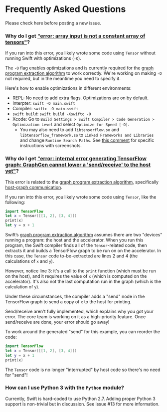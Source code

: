 # Frequently Asked Questions

Please check here before posting a new issue.

### Why do I get ["error: array input is not a constant array of tensors"](https://github.com/tensorflow/swift/issues/10)?

If you ran into this error, you likely wrote some code using `Tensor` without running Swift with optimizations (`-O`). 

The `-O` flag enables optimizations and is currently required for the [graph program extraction
algorithm](https://github.com/tensorflow/swift/blob/master/docs/GraphProgramExtraction.md) to work correctly.
We're working on making `-O` not required, but in the meantime you need to specify it.

Here's how to enable optimizations in different environments:

* REPL: No need to add extra flags. Optimizations are on by default. 
* Interpter: `swift -O main.swift`
* Compiler: `swiftc -O main.swift`
* `swift build`: `swift build -Xswiftc -O`
* Xcode: Go to `Build Settings > Swift Compiler > Code Generation > Optimization Level` and select `Optimize for Speed [-O]`.
  * You may also need to add `libtensorflow.so` and `libtensorflow_framework.so` to `Linked Frameworks and Libraries` and change `Runtime Search Paths`.
    See [this comment](https://github.com/tensorflow/swift/issues/10#issuecomment-385167803) for specific instructions with screenshots.

### Why do I get ["error: internal error generating TensorFlow graph: GraphGen cannot lower a 'send/receive' to the host yet"](https://github.com/tensorflow/swift/issues/8)?

This error is related to the [graph program extraction algorithm](https://github.com/tensorflow/swift/blob/master/docs/GraphProgramExtraction.md), specifically
[host-graph communication](https://github.com/tensorflow/swift/blob/master/docs/GraphProgramExtraction.md#adding-hostgraph-communication).

If you ran into this error, you likely wrote some code using `Tensor`, like the following:

```swift
import TensorFlow
let x = Tensor([[1, 2], [3, 4]])
print(x)
let y = x + 1
```

Swift’s [graph program extraction algorithm](https://github.com/tensorflow/swift/blob/master/docs/GraphProgramExtraction.md)
assumes there are two "devices" running a program: the host and the accelerator.
When you run this program, the Swift compiler finds all of the `Tensor`-related code,
then extracts it and builds a TensorFlow graph to be run on on the accelerator.
In this case, the `Tensor` code to-be-extracted are lines 2 and 4 (the calculations of `x` and `y`).

However, notice line 3: it's a call to the `print` function (which must be run on the host),
and it requires the value of `x` (which is computed on the accelerator).
It's also not the last computation run in the graph (which is the calculation of `y`).

Under these circumstances, the compiler adds a "send" node in the TensorFlow graph
to send a copy of `x` to the host for printing.

Send/receive aren't fully implemented, which explains why you got your error.
The core team is working on it as a high-priority feature.
Once send/receive are done, your error should go away!

To work around the generated "send" for this example, you can reorder the code:

```swift
import TensorFlow
let x = Tensor([[1, 2], [3, 4]])
let y = x + 1
print(x)
```

The `Tensor` code is no longer "interrupted" by host code so there's no need for "send"!

### How can I use Python 3 with the `Python` module?

Currently, Swift is hard-coded to use Python 2.7.
Adding proper Python 3 support is non-trivial but in discussion.
See issue #13 for more information.
